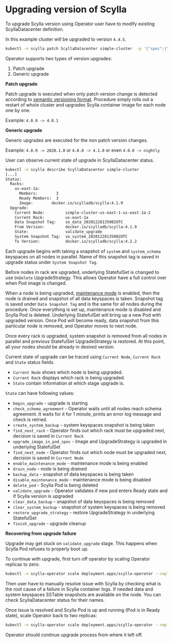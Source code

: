 # Upgrading version of Scylla

To upgrade Scylla version using Operator user have to modify existing ScyllaDatacenter definition.

In this example cluster will be upgraded to version `4.4.5`.
```bash
kubectl -n scylla patch ScyllaDatacenter simple-cluster  -p '{"spec":{"image": "docker.io/scylladb/scylla:4.4.5"}}' --type=merge
```

Operator supports two types of version upgrades:
1. Patch upgrade
1. Generic upgrade


**Patch upgrade**

Patch upgrade is executed when only patch version change is detected according to [semantic versioning format](https://semver.org/).
Procedure simply rolls out a restart of whole cluster and upgrades Scylla container image for each node one by one.

Example: `4.0.0 -> 4.0.1`

**Generic upgrade**

Generic upgrades are executed for the non patch version changes.

Example: `4.0.0 -> 2020.1.0` or `4.0.0 -> 4.1.0` or even `4.0.0 -> nightly`

User can observe current state of upgrade in ScyllaDatacenter status.
```bash
kubectl -n scylla describe ScyllaDatacenter simple-cluster
[...]
Status:
  Racks:
    us-east-1a:
      Members:        3
      Ready Members:  3
      Image:        docker.io/scylladb/scylla:4.1.9
  Upgrade:
    Current Node:         simple-cluster-us-east-1-us-east-1a-2
    Current Rack:         us-east-1a
    Data Snapshot Tag:    so_data_20201228135002UTC
    From Version:         docker.io/scylladb/scylla:4.1.9
    State:                validate_upgrade
    System Snapshot Tag:  so_system_20201228135002UTC
    To Version:           docker.io/scylladb/scylla:4.2.2
```

Each upgrade begins with taking a snapshot of `system` and `system_schema` keyspaces on all nodes in parallel.
Name of this snapshot tag is saved in upgrade status under `System Snapshot Tag`.

Before nodes in rack are upgraded, underlying StatefulSet is changed to use `OnDelete` UpgradeStrategy.
This allows Operator have a full control over when Pod image is changed.

When a node is being upgraded, [maintenance mode](#maintenance-mode) is enabled, then the node is drained and snapshot of all data keyspaces is taken.
Snapshot tag is saved under `Data Snapshot Tag` and is the same for all nodes during the procedure.
Once everything is set up, maintenance mode is disabled and Scylla Pod is deleted. Underlying StatefulSet will bring up a new
Pod with upgraded version.
Once Pod will become ready, data snapshot from this particular node is removed, and Operator moves to next node.

Once every rack is upgraded, system snapshot is removed from all nodes in parallel and previous StatefulSet UpgradeStrategy is restored.
At this point, all your nodes should be already in desired version.

Current state of upgrade can be traced using `Current Node`, `Current Rack` and `State` status fields.
* `Current Node` shows which node is being upgraded.
* `Current Rack` displays which rack is being upgraded.
* `State` contain information at which stage upgrade is.

`State` can have following values:
* `begin_upgrade` - upgrade is starting
* `check_schema_agreement` - Operator waits until all nodes reach schema agreement. It waits for it for 1 minute, prints an error log message and check is retried.
* `create_system_backup` - system keyspaces snapshot is being taken
* `find_next_rack` - Operator finds out which rack must be upgraded next, decision is saved in `Current Rack`
* `upgrade_image_in_pod_spec` - Image and UpgradeStrategy is upgraded in underlying StatefulSet
* `find_next_node` - Operator finds out which node must be upgraded next, decision is saved in `Current Node`
* `enable_maintenance_mode` - maintenance mode is being enabled
* `drain_node` - node is being drained
* `backup_data` - snapshot of data keyspaces is being taken
* `disable_maintenance_mode` - maintenance mode is being disabled
* `delete_pod` - Scylla Pod is being deleted
* `validate_upgrade` - Operator validates if new pod enters Ready state and if Scylla version is upgraded
* `clear_data_backup` - snapshot of data keyspaces is being removed
* `clear_system_backup` - snapshot of system keyspaces is being removed
* `restore_upgrade_strategy` - restore UpgradeStrategy in underlying StatefulSet
* `finish_upgrade` - upgrade cleanup

**Recovering from upgrade failure**

Upgrade may get stuck on `validate_upgrade` stage. This happens when Scylla Pod refuses to properly boot up.

To continue with upgrade, first turn off operator by scaling Operator replicas to zero:
```bash
kubectl -n scylla-operator scale deployment.apps/scylla-operator --replicas=0
```
Then user have to manually resolve issue with Scylla by checking what is the root cause of a failure in Scylla container logs.
If needed data and system keyspaces SSTable snapshots are available on the node. You can check ScyllaDatacenter status for their names.

Once issue is resolved and Scylla Pod is up and running (Pod is in Ready state), scale Operator back to two replicas:
```bash
kubectl -n scylla-operator scale deployment.apps/scylla-operator --replicas=2
```

Operator should continue upgrade process from where it left off.
